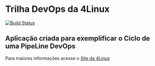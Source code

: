 # Trilha DevOps da 4Linux

<!-- Altere a Flag abaixo com sua URL do Travis -->
[![Build Status](https://travis-ci.org/theemoonkey/DevOpsLab-HelloWorld.svg?branch=master)](https://travis-ci.org/theemoonkey/DevOpsLab-HelloWorld)

## Aplicação criada para exemplificar o Ciclo de uma PipeLine DevOps


Para maiores informações acesse o [Site da 4Linux](https://www.4linux.com.br/cursos/devops)
